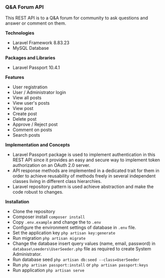 ### Q&A Forum API

This REST API is to a Q&A forum for community to ask questions and answer or comment on them. 

**Technologies**
- Laravel Framework 8.83.23
- MySQL Database

**Packages and Libraries**
- Laravel Passport 10.4.1

**Features**
- User registration
- User / Administrator login
- View all posts
- View user's posts
- View post
- Create post
- Delete post
- Approve / Reject post
- Comment on posts
- Search posts

**Implementation and Concepts**
- Laravel Passport package is used to implement authentication in this REST API since it provides an easy and secure way to implement token authorization on an OAuth 2.0 server. 
- API response methods are implemented in a dedicated trait for them in order to achieve reusability of methods freely in several independent classes living in different class hierarchies.
- Laravel repository pattern is used achieve abstraction and make the code robust to changes.

**Installation**
- Clone the repository
- Composer install `composer install`
- Copy `.env.example` and change the to `.env`
- Configure the environment settings of database in `.env` file.
- Set the application key `php artisan key:generate`
- Run migration `php artisan migrate`
- Change the database insert query values (name, email, password) in `database\seeders\UserSeeder.php` file as required to create System Administrator.
- Run database seed `php artisan db:seed --class=UserSeeder`
- Run `php artisan passport:install` or `php artisan passport:keys`
- Run application `php artisan serve`